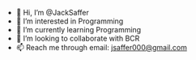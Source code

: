 - 👋 Hi, I’m @JackSaffer
- 👀 I’m interested in Programming
- 🌱 I’m currently learning Programming
- 💞️ I’m looking to collaborate with BCR
- 📫 Reach me through email: jsaffer000@gmail.com

<!---
JackSaffer/JackSaffer is a ✨ special ✨ repository because its `README.md` (this file) appears on your GitHub profile.
You can click the Preview link to take a look at your changes.
--->
